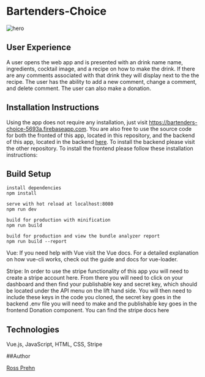 # Bartenders-Choice
![hero](https://i.imgur.com/hhHK5Fa.png)

## User Experience


A user opens the web app and is presented with an drink name name, ingredients, cocktail image, and a recipe on how to make the drink. If there are any comments associated with that drink they will display next to the the recipe. The user has the ability to add a new comment, change a comment, and delete comment. The user can also make a donation.

## Installation Instructions


Using the app does not require any installation, just visit https://bartenders-choice-5693a.firebaseapp.com. You are also free to use the source code for both the fronted of this app, located in this repository, and the backend of this app, located in the backend [here](https://github.com/Rossprehn/drinks). To install the backend please visit the other repository. To install the frontend please follow these installation instructions:

## Build Setup

``` 
install dependencies
npm install

serve with hot reload at localhost:8080
npm run dev

build for production with minification
npm run build

build for production and view the bundle analyzer report
npm run build --report
```

Vue: If you need help with Vue visit the Vue docs. For a detailed explanation on how vue-cli works, check out the guide and docs for vue-loader.

Stripe: In order to use the stripe functionality of this app you will need to create a stripe account here. From there you will need to click on your dashboard and then find your publishable key and secret key, which should be located under the API menu on the lift hand side. You will then need to include these keys in the code you cloned, the secret key goes in the backend .env file you will need to make and the publishable key goes in the frontend Donation component. You can find the stripe docs here

## Technologies

Vue.js, JavaScript, HTML, CSS, Stripe

##Author 

[Ross Prehn](https://github.com/Rossprehn)
